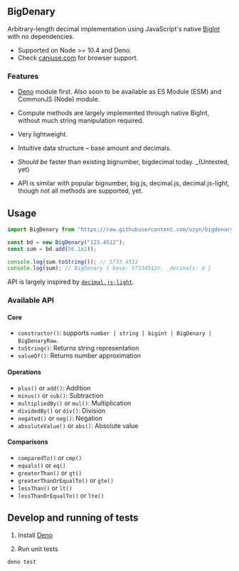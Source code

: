 BigDenary
----
Arbitrary-length decimal implementation using JavaScript's native [BigInt](https://developer.mozilla.org/en-US/docs/Web/JavaScript/Reference/Global_Objects/BigInt) with no dependencies.

- Supported on Node >= 10.4 and Deno.
- Check [caniuse.com](https://caniuse.com/#search=bigint) for browser support.

### Features

- [Deno](https://deno.land) module first. Also soon to be available as ES Module (ESM) and CommonJS (Node) module.

- Compute methods are largely implemented through native BigInt, without much string manipulation required.

- Very lightweight.

- Intuitive data structure – base amount and decimals.

- _Should be_ faster than existing bignumber, bigdecimal today. _(Untested, yet)

- API is similar with popular bignumber, big.js, decimal.js, decimal.js-light, though not all methods are supported, yet.

## Usage

```ts
import BigDenary from "https://raw.githubusercontent.com/uzyn/bigdenary/master/mod.ts";

const bd = new BigDenary("123.4512");
const sum = bd.add(56.1e2));

console.log(sum.toString()); // 5733.4512
console.log(sum); // BigDenary { base: 57334512n, _decimals: 4 }
```

API is largely inspired by [`decimal.js-light`](https://github.com/MikeMcl/decimal.js-light).

### Available API

#### Core
- `constructor()`: supports `number | string | bigint | BigDenary | BigDenaryRaw`.
- `toString()`: Returns string representation
- `valueOf()`: Returns number approximation

#### Operations
- `plus()` or `add()`: Addition
- `minus()` or `sub()`: Subtraction
- `multipliedBy()` or `mul()`: Multiplication
- `dividedBy()` or `div()`: Division
- `negated()` or `neg()`: Negation
- `absoluteValue()` or `abs()`: Absolute value

#### Comparisons
- `comparedTo()` or `cmp()`
- `equals()` or `eq()`
- `greaterThan()` or `gt()`
- `greaterThanOrEqualTo()` or `gte()`
- `lessThan()` or `lt()`
- `lessThanOrEqualTo()` or `lte()`

## Develop and running of tests

1. Install [Deno](http://deno.land)

2. Run unit tests

  ```bash
  deno test
  ```
